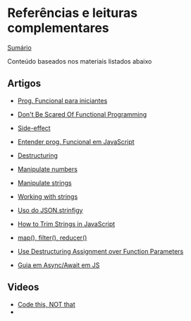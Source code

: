 # Referências e leituras complementares

[Sumário](README.md)

Conteúdo baseados nos materiais listados abaixo

## Artigos

- [Prog. Funcional para iniciantes](https://medium.com/trainingcenter/programa%C3%A7%C3%A3o-funcional-para-iniciantes-9e2beddb5b43)
- [Don't Be Scared Of Functional Programming](https://www.smashingmagazine.com/2014/07/dont-be-scared-of-functional-programming/)
- [Side-effect](https://www.quora.com/What-is-a-side-effect-in-programming)
- [Entender prog. Funcional em JavaScript](https://medium.com/tableless/entendendo-programa%C3%A7%C3%A3o-funcional-em-javascript-de-uma-vez-c676489be08b)
- [Destructuring](https://medium.com/@quinnlashinsky/destructuring-arrays-in-javascript-2cb003160b3a)
- [Manipulate numbers](https://medium.com/better-programming/the-ultimate-guide-for-manipulating-numbers-in-javascript-44c6343e94cf)
- [Manipulate strings](https://www.digitalocean.com/community/tutorials/how-to-index-split-and-manipulate-strings-in-javascript)
- [Working with strings](https://medium.com/swlh/working-with-strings-in-javascript-34060a1c17a9)
- [Uso do JSON.strinfigy](https://medium.com/better-programming/why-you-shouldnt-use-json-stringify-to-compare-objects-in-javascript-c9a16b7331e)
- [How to Trim Strings in JavaScript](https://medium.com/coding-in-simple-english/how-to-trim-strings-in-javascript-es2019-3823070c9316)
- [map(), filter(), reducer()](https://desenvolvimentoparaweb.com/javascript/map-filter-reduce-javascript/)

- [Use Destructuring Assignment over Function Parameters](https://medium.com/swlh/javascript-use-destructuring-assignment-over-function-parameters-7d22b9f9b851)
- [Guia em Async/Await em JS](https://itnext.io/a-beginners-guide-to-async-await-in-javascript-97750bd09ffa)

## Videos

- [Code this, NOT that](https://www.youtube.com/watch?v=Mus_vwhTCq0&list=WL)
- []()

